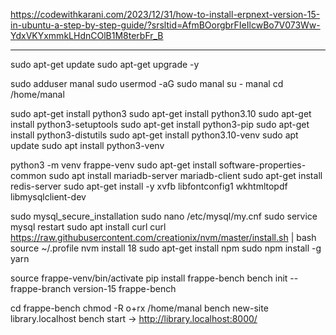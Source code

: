 https://codewithkarani.com/2023/12/31/how-to-install-erpnext-version-15-in-ubuntu-a-step-by-step-guide/?srsltid=AfmBOorgbrFIeIlcwBo7V073Ww-YdxVKYxmmkLHdnCOlB1M8terbFr_B

-----------------------------

sudo apt-get update
sudo apt-get upgrade -y

sudo adduser manal
sudo usermod -aG sudo manal
su - manal
cd /home/manal

sudo apt-get install python3
sudo apt-get install python3.10
sudo apt-get install python3-setuptools
sudo apt-get install python3-pip
sudo apt-get install python3-distutils
sudo apt-get install python3.10-venv
sudo apt update
sudo apt install python3-venv

python3 -m venv frappe-venv
sudo apt-get install software-properties-common
sudo apt install mariadb-server mariadb-client
sudo apt-get install redis-server
sudo apt-get install -y xvfb libfontconfig1 wkhtmltopdf libmysqlclient-dev

 sudo mysql_secure_installation
sudo nano /etc/mysql/my.cnf
sudo service mysql restart
sudo apt install curl
curl https://raw.githubusercontent.com/creationix/nvm/master/install.sh | bash source ~/.profile nvm install 18
sudo apt-get install npm
sudo npm install -g yarn

source frappe-venv/bin/activate
pip install frappe-bench
bench init --frappe-branch version-15 frappe-bench

cd frappe-bench
chmod -R o+rx /home/manal
bench new-site library.localhost
bench start -> http://library.localhost:8000/
